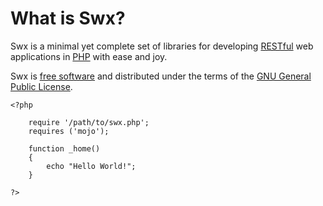 # What is Swx?

Swx is a minimal yet complete set of libraries for developing [RESTful][1] web applications in [PHP][2] with ease and joy.

Swx is [free software][3] and distributed under the terms of the [GNU General Public License][4].


	<?php

		require '/path/to/swx.php';
		requires ('mojo');

		function _home()
		{
			echo "Hello World!";
		}

	?>

[1]: http://www.ics.uci.edu/~fielding/pubs/dissertation/rest_arch_style.htm
[2]: http://php.net/
[3]: http://www.gnu.org/philosophy/free-sw.html
[4]: http://www.gnu.org/licenses/gpl.html